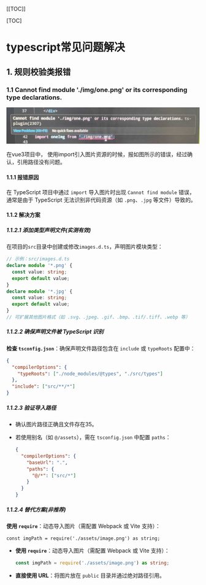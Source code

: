 [[TOC]]

[TOC]

# typescript常见问题解决

## 1. 规则校验类报错

### 1.1 Cannot find module './img/one.png' or its corresponding type declarations.

![](./img/020-ts-error-01.jpg)

在vue3项目中， 使用import引入图片资源的时候，报如图所示的错误，经过确认，引用路径没有问题。

#### 1.1.1 报错原因

在 TypeScript 项目中通过 `import` 导入图片时出现 `Cannot find module` 错误，通常是由于 TypeScript 无法识别非代码资源（如 `.png`、`.jpg` 等文件）导致的。

#### 1.1.2 解决方案

##### 1.1.2.1 **添加类型声明文件**(实测有效)

在项目的`src`目录中创建或修改`images.d.ts`，声明图片模块类型：

```typescript
// 示例：src/images.d.ts
declare module '*.png' {
  const value: string;
  export default value;
}
declare module '*.jpg' {
  const value: string;
  export default value;
}
// 可扩展其他图片格式（如 .svg、.jpeg、.gif、.bmp、.tif/.tiff、.webp 等）
```

##### 1.1.2.2 **确保声明文件被 TypeScript 识别**

**检查 `tsconfig.json`**‌：确保声明文件路径包含在 `include` 或 `typeRoots` 配置中：

```json
{
  "compilerOptions": {
    "typeRoots": ["./node_modules/@types", "./src/types"]
  },
  "include": ["src/**/*"]
}
```

##### 1.1.2.3 **验证导入路径**

- 确认图片路径正确且文件存在35。

- 若使用别名（如 `@/assets`），需在 `tsconfig.json` 中配置 `paths`：

  ```json
  {
    "compilerOptions": {
      "baseUrl": ".",
      "paths": {
        "@/*": ["src/*"]
      }
    }
  }
  ```

##### 1.1.2.4  **替代方案**(非推荐)

**使用 `require`**‌：动态导入图片（需配置 Webpack 或 Vite 支持）：

```
const imgPath = require('./assets/image.png') as string;
```

- **使用 `require`**‌：动态导入图片（需配置 Webpack 或 Vite 支持）：

  ```typescript
  const imgPath = require('./assets/image.png') as string;
  ```

- **直接使用 URL**‌：将图片放在 `public` 目录并通过绝对路径引用。



